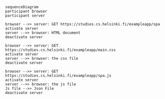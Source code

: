     sequenceDiagram
    participant browser
    participant server

    browser -->> server: GET https://studies.cs.helsinki.fi/exampleapp/spa
    activate server
    server -->> browser: HTML document
    deactivate server

    browser -->> server: GET https://studies.cs.helsinki.fi/exampleapp/main.css
    activate server
    server -->> browser: the css file
    deactivate server

    browser -->> server: GET https://studies.cs.helsinki.fi/exampleapp/spa.js
    activate server
    server -->> browser: the js file
    Js file -->> Json File
    deactivate server
